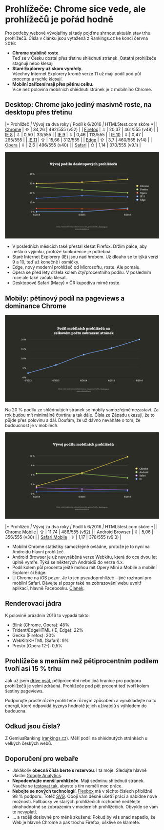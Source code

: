 # Prohlížeče: Chrome sice vede, ale prohlížečů je pořád hodně

Pro potřeby webové vývojařiny si tady pojďme shrnout aktuáln stav trhu prohlížečů. Čísla v článku jsou vytažená z Rankings.cz ke konci června 2016:

* **Chrome stabilně roste**.  
Teď se v Česku dostal přes třetinu shlédnutí stránek. Ostatní prohlížeče stagnují nebo klesají
* **Staré Explorery už skoro vymřely**.  
Všechny Internet Explorery kromě verze 11 už mají podíl pod půl procenta a rychle klesají. 
* **Mobilní zařízení mají přes pětinu celku**.  
Více než polovina mobilních shlédnutí stránek je z mobilního Chrome.

## Desktop: Chrome jako jediný masivně roste, na desktopu přes třetinu

|* Prohlížeč *|* Vývoj za dva roky *|* Podíl k  6/2016 *|* HTML5test.com skóre *|
| [Chrome](https://en.wikipedia.org/wiki/Google_Chrome) | ⇧ | 34,26 | 492/555 (v52) |
| [Firefox](https://en.wikipedia.org/wiki/Firefox) | ⇩ | 20,37 | 461/555 (v48) |
| [IE 8](https://en.wikipedia.org/wiki/Internet_Explorer_8) | ⇩ | 0,50 | 33/555 |
| [IE 9](https://en.wikipedia.org/wiki/Internet_Explorer_9) | ⇩  | 0,46 |  113/555 |
| [IE 10](https://en.wikipedia.org/wiki/Internet_Explorer_10) | ⇩ | 0,47 |  265/555 | 
| [IE 11](https://en.wikipedia.org/wiki/Internet_Explorer_11) | ⇧ | 15,66 |  312/555 |
| [Edge](https://en.wikipedia.org/wiki/Microsoft_Edge) | ⇧ | 3,7 | 460/555 (v14) |
| [Opera](https://en.wikipedia.org/wiki/Opera_(web_browser)) | ⇩ | 2,6 | 496/555 (v40) |
| [Safari](https://en.wikipedia.org/wiki/Safari_(web_browser)) | ⇧ | 1,14 | 370/555 (v9.1) |

![Vývoj podílu desktopových prohlížečů](../dist/images/original/prohlizece-desktop.png)

- V posledních měsících také přestal klesat Firefox. Držím palce, aby nešlo o výjimku, protože konkurence je potřebná.
- Staré Internet Explorery (IE) jsou nad hrobem. Už dlouho se to týká verzí 9 a 10, teď už konečně i osmičky. 
- Edge, nový moderní prohlížeč od Microsoftu, roste. Ale pomalu.
- Opera se před lety držela kolem čtyřprocentního podílu. V posledním roce ale také začala klesat.
- Desktopové Safari (Macy) v ČR kupodivu mírně roste.

## Mobily: pětinový podíl na pageviews a dominance Chrome

![Vývoj podílu mobilních zařízení](../dist/images/original/prohlizece-mobily-podil.png)

Na 20 % podílu ze shlédnutých stránek se mobily samozřejmě nezastaví. Za rok budou mít minimálně čtvrtinu a tak dále. Čísla ze Západu ukazují, že to půjde přes polovinu a dál. Doufám, že už dávno neváháte o tom, že budoucnost je v mobilech.

![Vývoj podílu mobilních prohlížečů](../dist/images/original/prohlizece-mobily.png)

|* Prohlížeč *|* Vývoj za dva roky *|* Podíl k  6/2016 *|* HTML5test.com skóre *|
| [Chrome Mobile](https://en.wikipedia.org/wiki/Google_Chrome_for_Android) | ⇧ | 11,74 | 486/555 (v52) |
| Android Browser | ⇩ | 5,06 | 356/555 (v30) |
| [Safari Mobile](https://en.wikipedia.org/wiki/Safari_(web_browser)) | ⇩ | 1,17 | 378/555 (v9.3) |

- Mobilní Chrome statistiky samozřejmě ovládne, protože je to nyní na Androidu hlavní prohlížeč. 
- Android Browser je už nevyráběná verze Webkitu, která do cca dvou let úplně vymře. Týká se některých Androidů do verze 4.x. 
- Podíl kolem půl procenta ještě mohou mít Opery Mini a Mobile a mobilní Explorer či Edge. 
- U Chrome na iOS pozor. Je to jen pseudoprohlížeč – jiné rozhraní pro mobilní Safari. Dávejte si pozor také na zobrazování webu uvnitř aplikací, hlavně Facebooku. [Článek](http://www.vzhurudolu.cz/blog/19-prohlizec-facebook).

## Renderovací jádra

K polovině prázdnin 2016 to vypadá takto:

- Blink (Chrome, Opera): 48%
- Trident/EdgeHTML (IE, Edge): 22%
- Gecko (Firefox): 20%
- WebKit/KHTML (Safari): 9%
- Presto (Opera 12-): 0,5%

## Prohlížeče s menším než pětiprocentním podílem tvoří asi 15 % trhu

Jak už jsem [dříve psal](http://www.vzhurudolu.cz/blog/20-pet-procent), pětiprocentní nebo jiná hranice pro podporu prohlížečů je velmi zdrádná. Prohlížeče pod pět procent teď tvoří kolem šestiny pageviews. 

Podporujte prostě různé prohlížeče různým způsobem a vynakládejte na to energii, které odpovídá byznys hodnotě jejich uživatelů s výhledem do budoucna.

## Odkud jsou čísla?

Z GemiusRanking ([rankings.cz](http://rankings.cz/)). Měří podíl na shlédnutých stránkách u velkých českých webů.

## Doporučení pro webaře

- Jakákoliv **obecná čísla berte s rezervou**. I ta moje. Sledujte hlavně vlastní [Google Analytics](google-analytics-vyvojari.md).
- **Nepodceňujte menší prohlížeče**. Mají sedminu shlédnutí stránek. Naučte se [testovat tak](jak-testovat-responzivni-weby.md), abyste s tím neměli moc práce.
- **Nebojte se nových technologií**. [Flexbox](css3-flexbox.md) má v těchto číslech přibližně 98 % podporu. Totéž [SVG](svg.md). Obojí vám děsně ušetří práci a nabídne nové možnosti. Fallbacky ve starých prohlížečích rozhodně nedělejte plnohodnotné se zobrazením v moderních prohlížečích. Obvykle se vám to nevyplatí.
- … a raději doslovně pro méně zkušené: Pokud by vás snad napadlo, že Web je hlavně Chrome a pak trochu Firefox, ošklivě se klamete.



